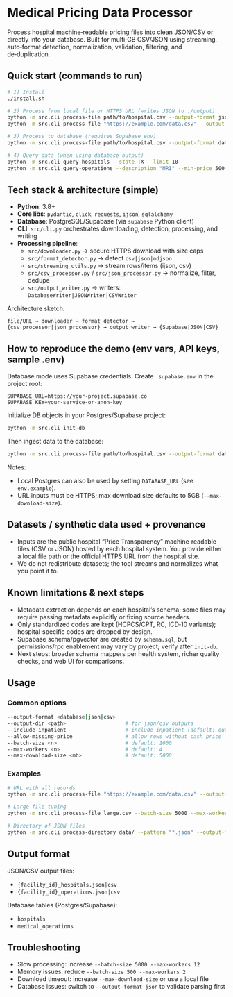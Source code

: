 # Medical Pricing Data Processor

Process hospital machine‑readable pricing files into clean JSON/CSV or directly into your database. Built for multi‑GB CSV/JSON using streaming, auto‑format detection, normalization, validation, filtering, and de‑duplication.

## Quick start (commands to run)

```bash
# 1) Install
./install.sh

# 2) Process from local file or HTTPS URL (writes JSON to ./output)
python -m src.cli process-file path/to/hospital.csv --output-format json --output-dir ./output
python -m src.cli process-file "https://example.com/data.csv" --output-format json --output-dir ./output

# 3) Process to database (requires Supabase env)
python -m src.cli process-file path/to/hospital.csv --output-format database

# 4) Query data (when using database output)
python -m src.cli query-hospitals --state TX --limit 10
python -m src.cli query-operations --description "MRI" --min-price 500
```

## Tech stack & architecture (simple)

- **Python**: 3.8+
- **Core libs**: `pydantic`, `click`, `requests`, `ijson`, `sqlalchemy`
- **Database**: PostgreSQL/Supabase (via `supabase` Python client)
- **CLI**: `src/cli.py` orchestrates downloading, detection, processing, and writing
- **Processing pipeline**:
  - `src/downloader.py` → secure HTTPS download with size caps
  - `src/format_detector.py` → detect `csv|json|ndjson`
  - `src/streaming_utils.py` → stream rows/items (ijson, csv)
  - `src/csv_processor.py` / `src/json_processor.py` → normalize, filter, dedupe
  - `src/output_writer.py` → writers: `DatabaseWriter|JSONWriter|CSVWriter`

Architecture sketch:

```
file/URL → downloader → format_detector → {csv_processor|json_processor} → output_writer → {Supabase|JSON|CSV}
```

## How to reproduce the demo (env vars, API keys, sample .env)

Database mode uses Supabase credentials. Create `.supabase.env` in the project root:

```env
SUPABASE_URL=https://your-project.supabase.co
SUPABASE_KEY=your-service-or-anon-key
```

Initialize DB objects in your Postgres/Supabase project:

```bash
python -m src.cli init-db
```

Then ingest data to the database:

```bash
python -m src.cli process-file path/to/hospital.csv --output-format database
```

Notes:
- Local Postgres can also be used by setting `DATABASE_URL` (see `env.example`).
- URL inputs must be HTTPS; max download size defaults to 5GB (`--max-download-size`).

## Datasets / synthetic data used + provenance

- Inputs are the public hospital “Price Transparency” machine‑readable files (CSV or JSON) hosted by each hospital system. You provide either a local file path or the official HTTPS URL from the hospital site.
- We do not redistribute datasets; the tool streams and normalizes what you point it to.

## Known limitations & next steps

- Metadata extraction depends on each hospital’s schema; some files may require passing metadata explicitly or fixing source headers.
- Only standardized codes are kept (HCPCS/CPT, RC, ICD‑10 variants); hospital‑specific codes are dropped by design.
- Supabase schema/pgvector are created by `schema.sql`, but permissions/rpc enablement may vary by project; verify after `init-db`.
- Next steps: broader schema mappers per health system, richer quality checks, and web UI for comparisons.

## Usage

### Common options

```bash
--output-format <database|json|csv>
--output-dir <path>                   # for json/csv outputs
--include-inpatient                   # include inpatient (default: outpatient only)
--allow-missing-price                 # allow rows without cash price
--batch-size <n>                      # default: 1000
--max-workers <n>                     # default: 4
--max-download-size <mb>              # default: 5000
```

### Examples

```bash
# URL with all records
python -m src.cli process-file "https://example.com/data.csv" --output-format json --include-inpatient --allow-missing-price

# Large file tuning
python -m src.cli process-file large.csv --batch-size 5000 --max-workers 12 --output-format csv

# Directory of JSON files
python -m src.cli process-directory data/ --pattern "*.json" --output-format csv --output-dir ./results
```

## Output format

JSON/CSV output files:
- `{facility_id}_hospitals.json|csv`
- `{facility_id}_operations.json|csv`

Database tables (Postgres/Supabase):
- `hospitals`
- `medical_operations`

## Troubleshooting

- Slow processing: increase `--batch-size 5000 --max-workers 12`
- Memory issues: reduce `--batch-size 500 --max-workers 2`
- Download timeout: increase `--max-download-size` or use a local file
- Database issues: switch to `--output-format json` to validate parsing first


